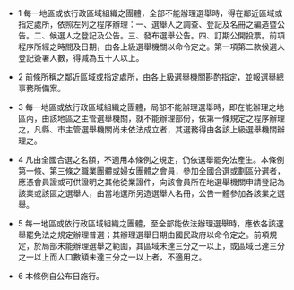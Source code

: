 * 1 每一地區或依行政區域組織之團體，全部不能辦理選舉時，得在鄰近區域或指定處所，依照左列之程序辦理：一、選舉人之調查、登記及名冊之編造暨公告。二、候選人之登記及公告。三、發布選舉公告。四、訂期公開投票。前項程序所經之時間及日期，由各上級選舉機關以命令定之。第一項第二款候選人登記簽署人數，得減為五十人以上。

* 2 前條所稱之鄰近區域或指定處所，由各上級選舉機關斟酌指定，並報選舉總事務所備案。

* 3 每一地區或依行政區域組織之團體，局部不能辦理選舉時，即在能辦理之地區內，由該地區之主管選舉機關，就不能辦理部份，依第一條規定之程序辦理之，凡縣、市主管選舉機關尚未依法成立者，其選務得由各該上級選舉機關辦理之。

* 4 凡由全國合選之名額，不適用本條例之規定，仍依選舉罷免法產生。本條例第一條、第三條之職業團體或婦女團體之會員，參加全國合選或劃區分選者，應憑會員證或可供證明之其他從業證件，向該會員所在地選舉機關申請登記為該業或該區之選舉人，由當地選所另造選舉人名冊，公告一體參加各該業之選舉。

* 5 每一地區或依行政區域組織之團體，至全部能依法辦理選舉時，應依各該選舉罷免法之規定辦理普選；其辦理選舉日期由國民政府以命令定之。前項規定，於局部未能辦理選舉之範圍，其區域未達三分之一以上，或區域已達三分之一以上而人口數額未達三分之一以上者，不適用之。

* 6 本條例自公布日施行。

